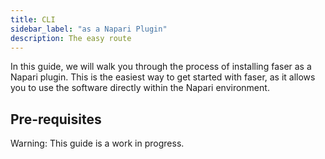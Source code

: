 ```yaml
---
title: CLI
sidebar_label: "as a Napari Plugin"
description: The easy route
---
```


In this guide, we will walk you through the process of installing faser as a Napari plugin. This is the easiest way to get started with faser, as it allows you to use the software directly within the Napari environment.

## Pre-requisites







<div class="text-red-300">
    <p>Warning: This guide is a work in progress.</p>
</div>